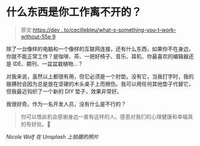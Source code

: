 # 什么东西是你工作离不开的？

> 原文:[https://dev . to/cecillebleu/what-s-something-you-t-work-without-55e 9](https://dev.to/cecilelebleu/what-s-something-you-couldn-t-work-without-55e9)

除了一台像样的电脑和一个像样的互联网连接，还有什么东西，如果你不在身边，你就不能正常工作？是咖啡、茶、一把好椅子、音乐、耳机、你最喜欢的编辑器还是 IDE、期刊、一盆盆栽植物...？

对我来说，虽然以上都很有用，但它必须是一个肘垫。没有它，当我打字时，我的胳膊肘会因为总是放在坚硬的木头桌子上而擦伤。我可以用任何其他垫子代替它，但我最近钩织了一个新的 DIY 垫子，效果非常好。

我很好奇。作为一名开发人员，没有什么是不行的？

> 你可以借此机会感谢身边一直有这样的人。感恩对我们的心理健康和幸福真的有好处。💙

*Nicole Wolf 在 Unsplash 上拍摄的照片*